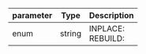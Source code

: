 | parameter | Type | Description |
| ----------- | ----------- |----------- |
| enum  |  string  | INPLACE: <br/>REBUILD:   |